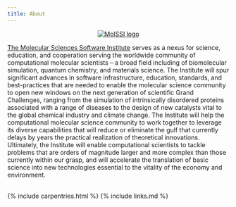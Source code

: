```yaml
---
title: About
---
```

<div class="row">
  <div class="col-md-2" align="center">
    <a href="{{ site.molssi_site }}"><img src="{{ relative_root_path }}/assets/img/molssi_main_logo.png" alt="MolSSI logo" /></a>
  </div>
  <div class="col-md-8">
    <p><a href="{{ site.molssi_site }}">The Molecular Sciences Software Institute</a> serves as a nexus for science, education, and cooperation serving the worldwide community of computational molecular scientists – a broad field including of biomolecular simulation, quantum chemistry, and materials science. The Institute will spur significant advances in software infrastructure, education, standards, and best-practices that are needed to enable the molecular science community to open new windows on the next generation of scientific Grand Challenges, ranging from the simulation of intrinsically disordered proteins associated with a range of diseases to the design of new catalysts vital to the global chemical industry and climate change. The Institute will help the computational molecular science community to work together to leverage its diverse capabilities that will reduce or eliminate the gulf that currently delays by years the practical realization of theoretical innovations. Ultimately, the Institute will enable computational scientists to tackle problems that are orders of magnitude larger and more complex than those currently within our grasp, and will accelerate the translation of basic science into new technologies essential to the vitality of the economy and environment.</p>
  </div>
</div>
<br/>
{% include carpentries.html %}
{% include links.md %}
